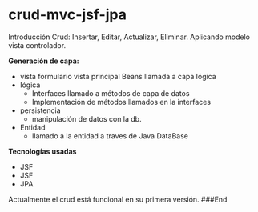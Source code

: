 # crud-mvc-jsf-jpa

Introducción Crud: Insertar, Editar, Actualizar, Eliminar. Aplicando modelo vista controlador.

**Generación de capa:**
- vista
formulario vista principal
Beans llamada a capa lógica
- lógica 
	- Interfaces llamado a métodos de capa de datos
	- Implementación de métodos llamados en la interfaces
- persistencia
	- manipulación de datos con la db.
- Entidad
	- llamado a la entidad a traves de Java DataBase

**Tecnologías usadas**
- 	JSF
- 	JSF
- 	JPA

Actualmente el crud está funcional en su primera versión.
###End
